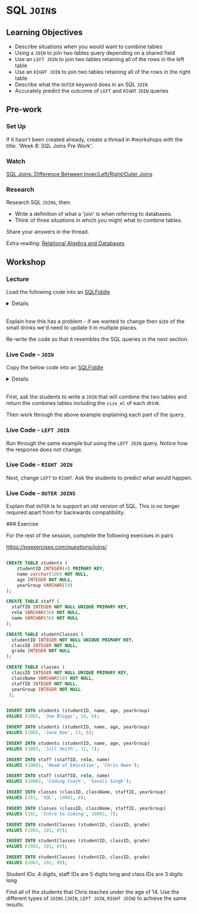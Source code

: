 # SQL `JOIN`s

## Learning Objectives

- Describe situations when you would want to combine tables
- Using a `JOIN` to join two tables query depending on a shared field
- Use an `LEFT JOIN` to join two tables retaining all of the rows in the left table
- Use an `RIGHT JOIN` to join two tables retaining all of the rows in the right table
- Describe what the `OUTER` keyword does in an SQL `JOIN`
- Accurately predict the outcome of `LEFT` and `RIGHT` `JOIN` queries

## Pre-work

### Set Up

If it hasn't been created already, create a thread in #workshops with the title: 'Week 8: SQL Joins Pre Work'.

### Watch

[SQL Joins: Difference Between Inner/Left/Right/Outer Joins](https://www.youtube.com/watch?v=zGSv0VaOtR0)

### Research

Research SQL `JOIN`s, then:

- Write a definition of what a 'join' is when referring to databases.
- Think of three situations in which you might what to combine tables.

Share your answers in the thread.

Extra reading: [Relational Algebra and Databases](https://www.javatpoint.com/dbms-relational-algebra)

## Workshop

### Lecture

Load the following code into an [SQLFiddle](http://sqlfiddle.com)

<details>

```sql
CREATE TABLE drinks (
	id INTEGER PRIMARY KEY AUTO_INCREMENT,
 	name varchar(100) NOT NULL,
	price INTEGER NOT NULL,
    size_ml INTEGER,
    caffeinated BOOLEAN NOT NULL
);

INSERT INTO drinks (name, price, size, caffeinated)
VALUES ('Frappe', 200, 200, true);

INSERT INTO drinks (name, price, size, caffeinated)
VALUES ('Frappe', 300, 300, true);

INSERT INTO drinks (name, price, size, caffeinated)
VALUES ('Latte', 200, 200, true);

INSERT INTO drinks (name, price, size, caffeinated)
VALUES ('Latte', 260, 300, true);

INSERT INTO drinks (name, price, size, caffeinated)
VALUES ('Latte', 280, 400, true);
```

</details>
<br />

Explain how this has a problem - if we wanted to change then size of the small drinks we'd need to update it in multiple places.

Re-write the code so that it resembles the SQL queries in the next section.

### Live Code - `JOIN`

Copy the below code into an [SQLFiddle](http://sqlfiddle.com)

<details>

```sql
CREATE TABLE drinks (
	id INTEGER PRIMARY KEY AUTO_INCREMENT,
 	name varchar(100) NOT NULL,
	price INTEGER NOT NULL,
    size varchar(100),
    caffeinated BOOLEAN NOT NULL
);

CREATE TABLE sizes (
name varchar(100) NOT NULL UNIQUE,
size_ml INTEGER NOT NULL
);

INSERT INTO sizes (name, size_ml)
VALUES ('Small', 200);

INSERT INTO sizes (name, size_ml)
VALUES ('Medium', 300);

INSERT INTO sizes (name, size_ml)
VALUES ('Large', 400);

INSERT INTO sizes (name, size_ml)
VALUES ('Extra Large', 500);

INSERT INTO drinks (name, price, size, caffeinated)
VALUES ('Frappe', 200, "Small", true);

INSERT INTO drinks (name, price, size, caffeinated)
VALUES ('Frappe', 300, "Medium", true);

INSERT INTO drinks (name, price, size, caffeinated)
VALUES ('Latte', 200, "Small", true);

INSERT INTO drinks (name, price, size, caffeinated)
VALUES ('Latte', 260, "Medium", true);

INSERT INTO drinks (name, price, size, caffeinated)
VALUES ('Latte', 280, "Large", true);
```

</details>
<br />

First, ask the students to write a `JOIN` that will combine the two tables and return the combines tables including the `size_ml` of each drink.

Then work through the above example explaining each part of the query.

### Live Code - `LEFT JOIN`

Run through the same example but using the `LEFT JOIN` query. Notice how the response does not change.

### Live Code - `RIGHT JOIN`

Next, change `LEFT` to `RIGHT`. Ask the students to predict what would happen.

### Live Code - `OUTER JOINS`

Explain that `OUTER` is to support an old version of SQL. This is no longer required apart from for backwards compatibility.

### Exercise

For the rest of the session, complete the following exercises in pairs

https://pgexercises.com/questions/joins/

```sql

CREATE TABLE students (
	studentID INTEGER(4) PRIMARY KEY,
 	name varchar(100) NOT NULL,
	age INTEGER NOT NULL,
    yearGroup VARCHAR(50)
);

CREATE TABLE staff (
  staffID INTEGER NOT NULL UNIQUE PRIMARY KEY,
  role VARCHAR(50) NOT NULL,
  name VARCHAR(50) NOT NULL
);

CREATE TABLE studentClasses (
  studentID INTEGER NOT NULL UNIQUE PRIMARY KEY,
  classID INTEGER NOT NULL,
  grade INTEGER NOT NULL
);

CREATE TABLE classes (
  classID INTEGER NOT NULL UNIQUE PRIMARY KEY,
  className VARCHAR(50) NOT NULL,
  staffID INTEGER NOT NULL,
  yearGroup INTEGER NOT NULL
 );


INSERT INTO students (studentID, name, age, yearGroup)
VALUES (1001, 'Joe Bloggs', 14, 8);

INSERT INTO students (studentID, name, age, yearGroup)
VALUES (1002, 'Jane Doe', 13, 8);

INSERT INTO students (studentID, name, age, yearGroup)
VALUES (1003, 'Jill Smith', 12, 7);

INSERT INTO staff (staffID, role, name)
VALUES (10001, 'Head of Education', 'Chris Owen');

INSERT INTO staff (staffID, role, name)
VALUES (10002, 'Coding Coach', 'Sonali Singh');

INSERT INTO classes (classID, className, staffID, yearGroup)
VALUES (101, 'SQL', 10001, 8);

INSERT INTO classes (classID, className, staffID, yearGroup)
VALUES (102, 'Intro to Coding', 10002, 7);

INSERT INTO studentClasses (studentID, classID, grade)
VALUES (1001, 101, 85);

INSERT INTO studentClasses (studentID, classID, grade)
VALUES (1002, 101, 65);

INSERT INTO studentClasses (studentID, classID, grade)
VALUES (1003, 102, 90);

```

Student IDs: 4 digits, staff IDs are 5 digits long and class IDs are 3 digits long

Find all of the students that Chris teaches under the age of 14. Use the different types of `JOINS` (`JOIN`, `LEFT JOIN`, `RIGHT JOIN`) to achieve the same results.
